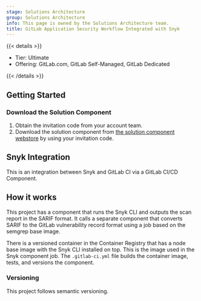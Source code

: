 ```yaml
---
stage: Solutions Architecture
group: Solutions Architecture
info: This page is owned by the Solutions Architecture team.
title: GitLab Application Security Workflow Integrated with Snyk
---
```


{{< details >}}

- Tier: Ultimate
- Offering: GitLab.com, GitLab Self-Managed, GitLab Dedicated

{{< /details >}}

## Getting Started

### Download the Solution Component

1. Obtain the invitation code from your account team.
1. Download the solution component from [the solution component webstore](https://cloud.gitlab-accelerator-marketplace.com) by using your invitation code.

## Snyk Integration

This is an integration between Snyk and GitLab CI via a GitLab CI/CD Component.

## How it works

This project has a component that runs the Snyk CLI and outputs the scan report in the SARIF format. It calls a separate component that converts SARIF to the GitLab vulnerability record format using a job based on the semgrep base image.

There is a versioned container in the Container Registry that has a node base image with the Snyk CLI installed on top. This is the image used in the Snyk component job.
The `.gitlab-ci.yml` file builds the container image, tests, and versions the component.

### Versioning

This project follows semantic versioning.
